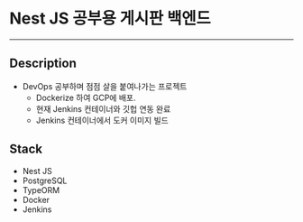 # Nest JS 공부용 게시판 백엔드

---

## Description

- DevOps 공부하며 점점 살을 붙여나가는 프로젝트
  - Dockerize 하여 GCP에 배포.
  - 현재 Jenkins 컨테이너와 깃헙 연동 완료
  - Jenkins 컨테이너에서 도커 이미지 빌드

## Stack

- Nest JS
- PostgreSQL
- TypeORM
- Docker
- Jenkins
